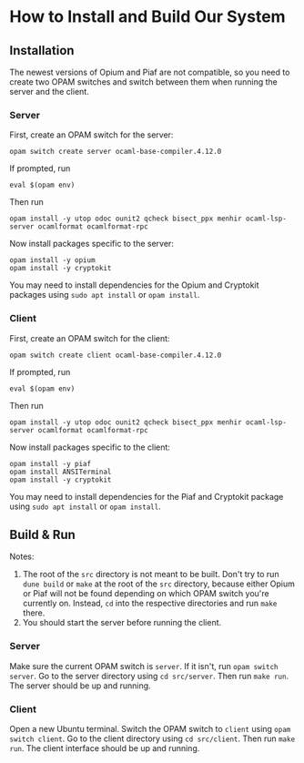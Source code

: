 # How to Install and Build Our System

## Installation

The newest versions of Opium and Piaf are not compatible, so you need to create two OPAM switches and switch between them when running the server and the client.

### Server

First, create an OPAM switch for the server:

```text
opam switch create server ocaml-base-compiler.4.12.0
```

If prompted, run

```text
eval $(opam env)
```

Then run

```text
opam install -y utop odoc ounit2 qcheck bisect_ppx menhir ocaml-lsp-server ocamlformat ocamlformat-rpc
```

Now install packages specific to the server:

```text
opam install -y opium
opam install -y cryptokit
```

You may need to install dependencies for the Opium and Cryptokit packages using `sudo apt install` or `opam install`.

### Client

First, create an OPAM switch for the client:

```text
opam switch create client ocaml-base-compiler.4.12.0
```

If prompted, run

```text
eval $(opam env)
```

Then run

```text
opam install -y utop odoc ounit2 qcheck bisect_ppx menhir ocaml-lsp-server ocamlformat ocamlformat-rpc
```

Now install packages specific to the client:

```text
opam install -y piaf
opam install ANSITerminal
opam install -y cryptokit
```

You may need to install dependencies for the Piaf and Cryptokit package using `sudo apt install` or `opam install`.

## Build & Run

Notes:

1. The root of the `src` directory is not meant to be built. Don't try to run `dune build` or `make` at the root of the `src` directory, because either Opium or Piaf will not be found depending on which OPAM switch you're currently on. Instead, `cd` into the respective directories and run `make` there.
2. You should start the server before running the client.

### Server

Make sure the current OPAM switch is `server`. If it isn't, run `opam switch server`. Go to the server directory using `cd src/server`. Then run `make run`. The server should be up and running.

### Client

Open a new Ubuntu terminal. Switch the OPAM switch to `client` using `opam switch client`. Go to the client directory using `cd src/client`. Then run `make run`. The client interface should be up and running.

